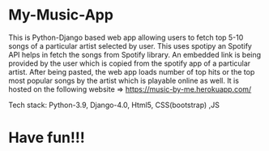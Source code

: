 # My-Music-App

This is Python-Django based web app allowing users to fetch top 5-10 songs of a particular artist selected by user.
This uses spotipy an Spotify API helps in fetch the songs from Spotify library.
An embedded link is being provided by the user which is copied from the spotify app of a particular artist. After being pasted, the web app loads number of top hits or the top most 
popular songs by the artist which is playable online as well.
It is hosted on the following website => https://music-by-me.herokuapp.com/


Tech stack: Python-3.9, Django-4.0, Html5, CSS(bootstrap) ,JS

# Have fun!!!
